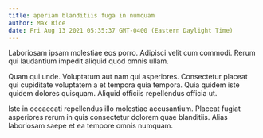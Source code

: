 ```yaml
---
title: aperiam blanditiis fuga in numquam
author: Max Rice
date: Fri Aug 13 2021 05:35:37 GMT-0400 (Eastern Daylight Time)
---
```

Laboriosam ipsam molestiae eos porro. Adipisci velit cum commodi. Rerum qui laudantium impedit aliquid quod omnis ullam.

 Quam qui unde. Voluptatum aut nam qui asperiores. Consectetur placeat qui cupiditate voluptatem a et tempora quia tempora. Quia quidem iste quidem dolores quisquam. Aliquid officiis repellendus officia ut.

 Iste in occaecati repellendus illo molestiae accusantium. Placeat fugiat asperiores rerum in quis consectetur dolorem quae blanditiis. Alias laboriosam saepe et ea tempore omnis numquam.